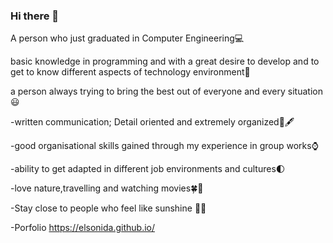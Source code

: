 ### Hi there 👋

A person who just graduated in Computer Engineering💻

basic knowledge in programming and with a great desire to develop and to get to know different aspects of technology environment👩

a person always trying to bring the best out of everyone and every situation😃

-written communication; Detail oriented and extremely organized💼🖋

-good organisational skills gained through my experience in group works⌚

-ability to get adapted in different job environments and cultures🌓

-love nature,travelling and watching movies🍀🐻

-Stay close to people who feel like sunshine 🌹🌞

-Porfolio https://elsonida.github.io/
